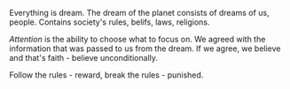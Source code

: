 Everything is dream. The dream of the planet consists of dreams of us, people. Contains society's rules, belifs, laws, religions.

*Attention* is the ability to choose what to focus on. We agreed with the information that was passed to us from the dream. If we agree, we believe and that's faith - believe unconditionally.

Follow the rules - reward, break the rules - punished.
